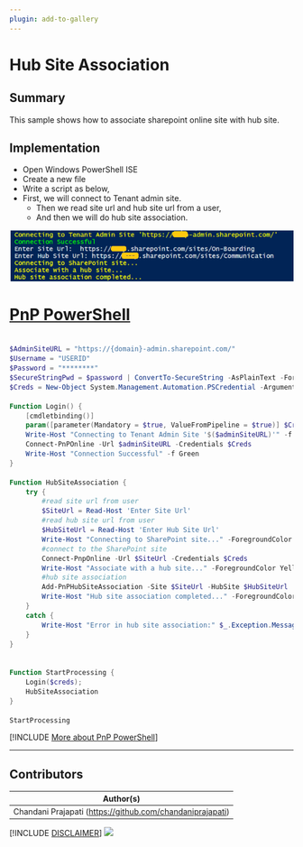 ```yaml
---
plugin: add-to-gallery
---
```


# Hub Site Association 

## Summary

This sample shows how to associate sharepoint online site with hub site.

## Implementation

- Open Windows PowerShell ISE
- Create a new file
- Write a script as below,
- First, we will connect to Tenant admin site.
    - Then we read site url and hub site url from a user,
    - And then we will do hub site association.
 
![Example Screenshot](assets/preview.png)

# [PnP PowerShell](#tab/pnpps)
```powershell

$AdminSiteURL = "https://{domain}-admin.sharepoint.com/"
$Username = "USERID"
$Password = "********"
$SecureStringPwd = $password | ConvertTo-SecureString -AsPlainText -Force 
$Creds = New-Object System.Management.Automation.PSCredential -ArgumentList $username, $secureStringPwd

Function Login() {
    [cmdletbinding()]
    param([parameter(Mandatory = $true, ValueFromPipeline = $true)] $Creds)     
    Write-Host "Connecting to Tenant Admin Site '$($adminSiteURL)'" -f Yellow   
    Connect-PnPOnline -Url $adminSiteURL -Credentials $Creds
    Write-Host "Connection Successful" -f Green 
}

Function HubSiteAssociation {  
    try {  
        #read site url from user  
        $SiteUrl = Read-Host 'Enter Site Url'  
        #read hub site url from user  
        $HubSiteUrl = Read-Host 'Enter Hub Site Url'         
        Write-Host "Connecting to SharePoint site..." -ForegroundColor Yellow  
        #connect to the SharePoint site  
        Connect-PnpOnline -Url $SiteUrl -Credentials $Creds     
        Write-Host "Associate with a hub site..." -ForegroundColor Yellow           
        #hub site association           
        Add-PnPHubSiteAssociation -Site $SiteUrl -HubSite $HubSiteUrl   
        Write-Host "Hub site association completed..." -ForegroundColor Yellow  
    }  
    catch {  
        Write-Host "Error in hub site association:" $_.Exception.Message -ForegroundColor Red  
    }  
}


Function StartProcessing {
    Login($creds);
    HubSiteAssociation
}

StartProcessing

```
[!INCLUDE [More about PnP PowerShell](../../docfx/includes/MORE-PNPPS.md)]

***

## Contributors

| Author(s) |
|-----------|
| Chandani Prajapati (https://github.com/chandaniprajapati) |

[!INCLUDE [DISCLAIMER](../../docfx/includes/DISCLAIMER.md)]
<img src="https://pnptelemetry.azurewebsites.net/script-samples/scripts/spo-hub-sites-association" aria-hidden="true" />

